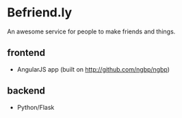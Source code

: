 # Befriend.ly

An awesome service for people to make friends and things.


## frontend

* AngularJS app (built on http://github.com/ngbp/ngbp)

## backend

* Python/Flask
